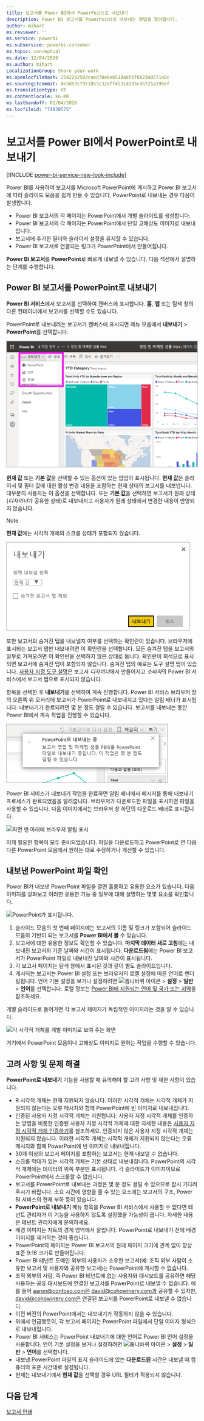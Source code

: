 ```yaml
---
title: 보고서를 Power BI에서 PowerPoint로 내보내기
description: Power BI 보고서를 PowerPoint로 내보내는 방법을 알아봅니다.
author: mihart
ms.reviewer: ''
ms.service: powerbi
ms.subservice: powerbi-consumer
ms.topic: conceptual
ms.date: 12/04/2019
ms.author: mihart
LocalizationGroup: Share your work
ms.openlocfilehash: 25422b2503caed78e6e6518a855f6b23a0571a8c
ms.sourcegitcommit: 8e3d53cf971853c32eff4531d2d3cdb725a199af
ms.translationtype: HT
ms.contentlocale: ko-KR
ms.lasthandoff: 02/04/2020
ms.locfileid: "74830575"
---
```

# <a name="export-reports-from-power-bi-to-powerpoint"></a>보고서를 Power BI에서 PowerPoint로 내보내기

[!INCLUDE [power-bi-service-new-look-include](../includes/power-bi-service-new-look-include.md)]

Power BI를 사용하여 보고서를 Microsoft PowerPoint에 게시하고 Power BI 보고서에 따라 슬라이드 모음을 쉽게 만들 수 있습니다. PowerPoint로 내보내는 경우 다음이 발생합니다.

* Power BI 보고서의 각 페이지는 PowerPoint에서 개별 슬라이드를 생성합니다.
* Power BI 보고서의 각 페이지는 PowerPoint에서 단일 고해상도 이미지로 내보내집니다.
* 보고서에 추가한 필터와 슬라이서 설정을 유지할 수 있습니다.
* Power BI 보고서로 연결되는 링크가 PowerPoint에서 만들어집니다.

**Power BI 보고서**를 **PowerPoint**로 빠르게 내보낼 수 있습니다. 다음 섹션에서 설명하는 단계를 수행합니다.

## <a name="export-your-power-bi-report-to-powerpoint"></a>Power BI 보고서를 PowerPoint로 내보내기
**Power BI 서비스**에서 보고서를 선택하여 캔버스에 표시합니다. **홈**, **앱** 또는 탐색 창의 다른 컨테이너에서 보고서를 선택할 수도 있습니다.

PowerPoint로 내보내려는 보고서가 캔버스에 표시되면 메뉴 모음에서 **내보내기** > **PowerPoint**를 선택합니다.

![메뉴 모음에서 내보내기 선택](media/end-user-powerpoint/power-bi-export.png)

**현재 값** 또는 **기본 값**을 선택할 수 있는 옵션이 있는 팝업이 표시됩니다. **현재 값**은 슬라이서 및 필터 값에 대한 활성 변경 내용을 포함하는 현재 상태의 보고서를 내보냅니다. 대부분의 사용자는 이 옵션을 선택합니다. 또는 **기본 값**을 선택하면 보고서가 원래 상태(*디자이너*가 공유한 상태)로 내보내지고 사용자가 원래 상태에서 변경한 내용이 반영되지 않습니다.

> [!NOTE]
> **현재 값**에는 시각적 개체의 스크롤 상태가 포함되지 않습니다.

![내보낼 항목 선택](media/end-user-powerpoint/power-bi-current-values.png)
 
또한 보고서의 숨겨진 탭을 내보낼지 여부를 선택하는 확인란이 있습니다. 브라우저에 표시되는 보고서 탭만 내보내려면 이 확인란을 선택합니다. 모든 숨겨진 탭을 보고서의 일부로 가져오려면 이 확인란을 선택하지 않은 상태로 둡니다. 확인란이 회색으로 표시되면 보고서에 숨겨진 탭이 포함되지 않습니다. 숨겨진 탭의 예로는 도구 설명 탭이 있습니다. [사용자 지정 도구 설명](../desktop-tooltips.md)은 보고서 *디자이너*에서 만들어지고 *소비자*의 Power BI 서비스에서 보고서 탭으로 표시되지 않습니다. 

항목을 선택한 후 **내보내기**를 선택하여 계속 진행합니다. Power BI 서비스 브라우저 창의 오른쪽 위 모서리에 보고서가 PowerPoint로 내보내지고 있다는 알림 배너가 표시됩니다. 내보내기가 완료되려면 몇 분 정도 걸릴 수 있습니다. 보고서를 내보내는 동안 Power BI에서 계속 작업을 진행할 수 있습니다.

![PowerPoint로 내보내기 진행 중 알림](media/end-user-powerpoint/power-bi-export-progress.png)

Power BI 서비스가 내보내기 작업을 완료하면 알림 배너에서 메시지를 통해 내보내기 프로세스가 완료되었음을 알려줍니다. 브라우저가 다운로드한 파일을 표시하면 파일을 사용할 수 있습니다. 다음 이미지에서는 브라우저 창 하단의 다운로드 배너로 표시됩니다.

![화면 맨 아래에 브라우저 알림 표시](media/end-user-powerpoint/power-bi-browsers.png)

이제 필요한 항목이 모두 준비되었습니다. 파일을 다운로드하고 PowerPoint로 연 다음 다른 PowerPoint 모음에서 원하는 대로 수정하거나 개선할 수 있습니다.

## <a name="check-out-your-exported-powerpoint-file"></a>내보낸 PowerPoint 파일 확인
Power BI가 내보낸 PowerPoint 파일을 열면 훌륭하고 유용한 요소가 있습니다. 다음 이미지를 살펴보고 이러한 유용한 기능 중 일부에 대해 설명하는 몇몇 요소를 확인합니다.

![PowerPoint가 표시됩니다.](media/end-user-powerpoint/power-bi-powerpoint.png)

1. 슬라이드 모음의 첫 번째 페이지에는 보고서의 이름 및 링크가 포함되어 슬라이드 모음의 기반이 되는 보고서를 **Power BI에서 볼** 수 있습니다.
2. 보고서에 대한 유용한 정보도 확인할 수 있습니다. **마지막 데이터 새로 고침**에는 내보내진 보고서의 기준 날짜와 시간이 표시됩니다. **다운로드됨**에는 Power BI 보고서가 PowerPoint 파일로 내보내진 날짜와 시간이 표시됩니다.
3. 각 보고서 페이지는 탐색 창에서 표시된 것과 같이 별도 슬라이드입니다. 
4. 게시되는 보고서는 Power BI 설정 또는 브라우저의 로캘 설정에 따른 언어로 렌더링됩니다. 언어 기본 설정을 보거나 설정하려면 ![톱니바퀴 아이콘](media/end-user-powerpoint/power-bi-settings-icon.png) > **설정** > **일반** > **언어**를 선택합니다. 로캘 정보는 [Power BI에 지원되는 언어 및 국가 또는 지역](../supported-languages-countries-regions.md)을 참조하세요.


개별 슬라이드로 들어가면 각 보고서 페이지가 독립적인 이미지라는 것을 알 수 있습니다.

![각 시각적 개체를 개별 이미지로 보여 주는 화면](media/end-user-powerpoint/power-bi-images.png)

거기에서 PowerPoint 모음이나 고해상도 이미지로 원하는 작업을 수행할 수 있습니다.

## <a name="considerations-and-troubleshooting"></a>고려 사항 및 문제 해결
**PowerPoint로 내보내기** 기능을 사용할 때 유의해야 할 고려 사항 및 제한 사항이 있습니다.

* R 시각적 개체는 현재 지원되지 않습니다. 이러한 시각적 개체는 시각적 개체가 지원되지 않는다는 오류 메시지와 함께 PowerPoint에 빈 이미지로 내보내집니다.
* 인증된 사용자 지정 시각적 개체는 지원됩니다. 사용자 지정 시각적 개체를 인증하는 방법을 비롯한 인증된 사용자 지정 시각적 개체에 대한 자세한 내용은 [사용자 지정 시각적 개체 인증하기](../developer/power-bi-custom-visuals-certified.md)를 참조하세요. 인증되지 않은 사용자 지정 시각적 개체는 지원되지 않습니다. 이러한 시각적 개체는 시각적 개체가 지원되지 않는다는 오류 메시지와 함께 PowerPoint에 빈 이미지로 내보내집니다.
* 30개 이상의 보고서 페이지를 포함하는 보고서는 현재 내보낼 수 없습니다.
* 스크롤 막대가 있는 시각적 개체는 기본 상태로 내보내집니다. PowerPoint의 시각적 개체에는 데이터의 위쪽 부분만 표시됩니다. 각 슬라이드가 이미지이므로 PowerPoint에서 스크롤할 수 없습니다. 
* 보고서를 PowerPoint로 내보내는 과정은 몇 분 정도 걸릴 수 있으므로 잠시 기다려 주시기 바랍니다. 소요 시간에 영향을 줄 수 있는 요소에는 보고서의 구조, Power BI 서비스의 현재 부하 등이 있습니다.
* **PowerPoint로 내보내기** 메뉴 항목을 Power BI 서비스에서 사용할 수 없다면 테넌트 관리자가 이 기능을 사용하지 않도록 설정했을 가능성이 큽니다. 자세한 내용은 테넌트 관리자에게 문의하세요.
* 배경 이미지는 차트의 경계 영역에서 잘립니다. PowerPoint로 내보내기 전에 배경 이미지를 제거하는 것이 좋습니다.
* PowerPoint의 페이지는 Power BI 보고서의 원래 페이지 크기에 관계 없이 항상 표준 9:16 크기로 만들어집니다.
* Power BI 테넌트 도메인 외부의 사용자가 소유한 보고서(예: 조직 외부 사람이 소유한 보고서 및 사용자와 공유한 보고서)는 PowerPoint에 게시할 수 없습니다.
* 조직 외부의 사람, 즉 Power BI 테넌트에 없는 사용자와 대시보드를 공유하면 해당 사용자는 공유 대시보드에 연결된 보고서를 PowerPoint로 내보낼 수 없습니다. 예를 들어 aaron@contoso.com은 david@cohowinery.com과 공유할 수 있지만, david@cohowinery.com은 연결된 보고서를 PowerPoint로 내보낼 수 없습니다.
* 이전 버전의 PowerPoint에서는 내보내기가 작동하지 않을 수 있습니다.
* 위에서 언급했듯이, 각 보고서 페이지는 PowerPoint 파일에서 단일 이미지 형식으로 내보내집니다.
* Power BI 서비스는 PowerPoint 내보내기에 대한 언어로 Power BI 언어 설정을 사용합니다. 언어 기본 설정을 보거나 설정하려면 ![톱니바퀴 아이콘](media/end-user-powerpoint/power-bi-settings-icon.png) > **설정** > **일반** > **언어**를 선택합니다.
* 내보낸 PowerPoint 파일의 표지 슬라이드에 있는 **다운로드된** 시간은 내보낼 때 컴퓨터의 표준 시간대로 설정됩니다.
* 현재는 내보내기에서 **현재 값**을 선택할 경우 URL 필터가 적용되지 않습니다.

## <a name="next-steps"></a>다음 단계
[보고서 인쇄](end-user-print.md)
